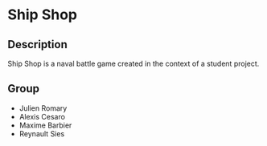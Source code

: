# Ship Shop

## Description

Ship Shop is a naval battle game created in the context of a student project.

## Group

- Julien Romary
- Alexis Cesaro
- Maxime Barbier
- Reynault Sies
